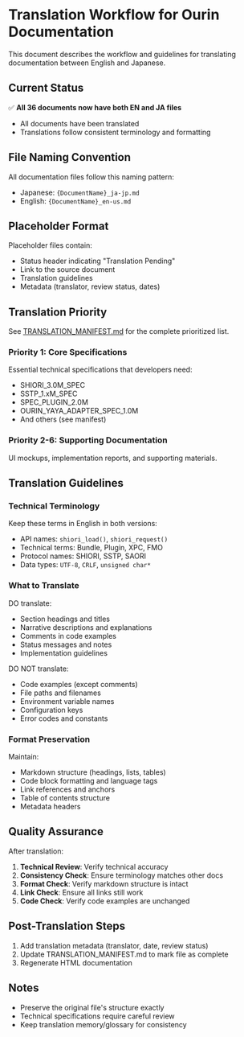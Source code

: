 # Translation Workflow for Ourin Documentation

This document describes the workflow and guidelines for translating documentation between English and Japanese.

## Current Status

✅ **All 36 documents now have both EN and JA files**

- All documents have been translated
- Translations follow consistent terminology and formatting

## File Naming Convention

All documentation files follow this naming pattern:

- Japanese: `{DocumentName}_ja-jp.md`
- English: `{DocumentName}_en-us.md`

## Placeholder Format

Placeholder files contain:
- Status header indicating "Translation Pending"
- Link to the source document
- Translation guidelines
- Metadata (translator, review status, dates)

## Translation Priority

See [TRANSLATION_MANIFEST.md](./TRANSLATION_MANIFEST.md) for the complete prioritized list.

### Priority 1: Core Specifications
Essential technical specifications that developers need:
- SHIORI_3.0M_SPEC
- SSTP_1.xM_SPEC
- SPEC_PLUGIN_2.0M
- OURIN_YAYA_ADAPTER_SPEC_1.0M
- And others (see manifest)

### Priority 2-6: Supporting Documentation
UI mockups, implementation reports, and supporting materials.

## Translation Guidelines

### Technical Terminology

Keep these terms in English in both versions:
- API names: `shiori_load()`, `shiori_request()`
- Technical terms: Bundle, Plugin, XPC, FMO
- Protocol names: SHIORI, SSTP, SAORI
- Data types: `UTF-8`, `CRLF`, `unsigned char*`

### What to Translate

DO translate:
- Section headings and titles
- Narrative descriptions and explanations
- Comments in code examples
- Status messages and notes
- Implementation guidelines

DO NOT translate:
- Code examples (except comments)
- File paths and filenames
- Environment variable names
- Configuration keys
- Error codes and constants

### Format Preservation

Maintain:
- Markdown structure (headings, lists, tables)
- Code block formatting and language tags
- Link references and anchors
- Table of contents structure
- Metadata headers

## Quality Assurance

After translation:

1. **Technical Review**: Verify technical accuracy
2. **Consistency Check**: Ensure terminology matches other docs
3. **Format Check**: Verify markdown structure is intact
4. **Link Check**: Ensure all links still work
5. **Code Check**: Verify code examples are unchanged

## Post-Translation Steps

1. Add translation metadata (translator, date, review status)
2. Update TRANSLATION_MANIFEST.md to mark file as complete
3. Regenerate HTML documentation

## Notes

- Preserve the original file's structure exactly
- Technical specifications require careful review
- Keep translation memory/glossary for consistency
